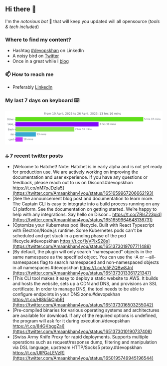 <!--- [![Hits](https://hits.seeyoufarm.com/api/count/incr/badge.svg?url=https%3A%2F%2Fgithub.com%2Fakhan4u%2Fhit-counter&count_bg=%2379C83D&title_bg=%23555555&icon=&icon_color=%23E7E7E7&title=visits&edge_flat=false)](https://hits.seeyoufarm.com) --->

## Hi there 👋

I'm the _notorious bot_ 🤣 that will keep you updated will all opensource (_tools & tech included_) 

### Where to find my content?

* Hashtag [#devopskhan](https://www.linkedin.com/feed/hashtag/devopskhan) on LinkedIn
* A noisy bird on [Twitter](https://twitter.com/Amaankhan4you)
* Once in a great while I [blog](https://linuxparrot.netlify.app) 


### 📫 **How to reach me**

* Preferably [LinkedIn](https://www.linkedin.com/in/amaan-khan-linux-ninja)

### My last 7 days on keyboard ⌨️

<img src="https://github.com/akhan4u/akhan4u/blob/main/images/stat.svg" alt="Amaan's Wakatime Activity!"/>

### 🔝 7 recent twitter posts
<!-- DEVDOJO:START -->
- [Welcome to Hatchet! Note: Hatchet is in early alpha and is not yet ready for production use. We are actively working on improving the documentation and user experience. If you have any questions or feedback, please reach out to us on Discord.#devopskhan https://t.co/nM7pJDzIa5](https://twitter.com/Amaankhan4you/status/1651659967206662193)
- [See the announcement blog post and documentation to learn more. The Captain CLI is easy to integrate into a build process running on any CI platform. See the documentation on getting started. We’re happy to help with any integrations. Say hello on Discor… https://t.co/ZRIsZ23pid](https://twitter.com/Amaankhan4you/status/1651659964648136731)
- [Optomize your Kubernetes pod lifecycle. Built with React Typescript with Electron/Node.js runtime. Some Kubernetes pods can&#39;t be scheduled and get stuck in a pending phase of the pod lifecycle.#devopskhan https://t.co/1yVPlxS28s](https://twitter.com/Amaankhan4you/status/1651373019707711488)
- [By default, the plugin will only search &quot;namespaced&quot; objects in the same namespace as the specified object. You can use the -A or --all-namespaces flag to search namespaced and non-namespaced objects in all namespaces.#devopskhan https://t.co/c5FZQBw8Jn](https://twitter.com/Amaankhan4you/status/1651373013361721347)
- [This CLI tool makes it easy to deploy a static website to AWS. It builds and hosts the website, sets up a CDN and DNS, and provisions an SSL certificate. In order to manage DNS, the tool needs to be able to configure endpoints in your DNS zone.#devopskhan https://t.co/HI8k5kCpbR](https://twitter.com/Amaankhan4you/status/1651373016503255042)
- [Pre-compiled binaries for various operating systems and architectures are available for download. If any of the required options is undefined, the program will ask for it during execution.#devopskhan https://t.co/84GKbggZaI](https://twitter.com/Amaankhan4you/status/1651373010190737408)
- [Swiss Army Knife Proxy for rapid deployments. Supports multiple operations such as request/response dump, filtering and manipulation via DSL language, upstream HTTP/Socks5 proxy.#devopskhan https://t.co/UIPGaLEVzR](https://twitter.com/Amaankhan4you/status/1650195749945196544)
<!-- DEVDOJO:END -->

<!-- ![Amaan's GitHub stats](https://github-readme-stats.vercel.app/api?username=akhan4u&count_private=true&show_icons=true&hide=contribs) -->
